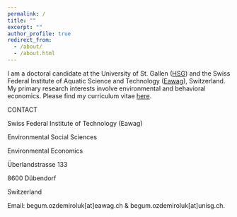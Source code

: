 ```yaml
---
permalink: /
title: ""
excerpt: ""
author_profile: true
redirect_from: 
  - /about/
  - /about.html
---
```


<p>I am a doctoral candidate at the University of St. Gallen (<a href="https://www.unisg.ch/en/" target="_blank">HSG</a>) and the Swiss Federal Institute of Aquatic Science and Technology (<a href="https://www.eawag.ch/en/" target="_blank">Eawag</a>), Switzerland. My primary research interests involve environmental and behavioral economics. Please find my curriculum vitae <a href="http://begumozdemiroluk.github.io/files/Begum_Ozdemir_Oluk_CV_22_03_2023.pdf" target="_blank">here</a>.</p> 

<p> CONTACT</p> 
<p>Swiss Federal Institute of Technology (Eawag)</p>
<p>Environmental Social Sciences</p>
<p>Environmental Economics</p>
<p>Überlandstrasse 133</p>
<p>8600 Dübendorf</p>
<p>Switzerland</p>
<p> Email: begum.ozdemiroluk[at]eawag.ch & begum.ozdemiroluk[at]unisg.ch.
  
  



